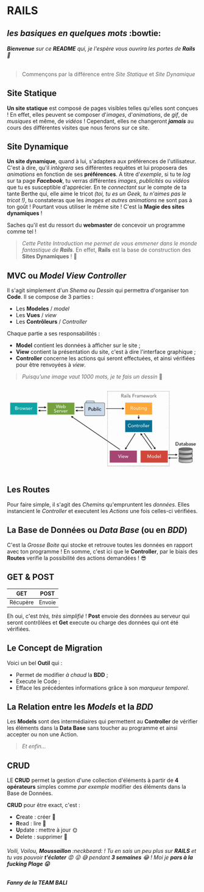 # **RAILS**
## *les basiques en quelques mots*  :bowtie:

###### **Bienvenue** sur ce **README** qui, je l'espère vous ouvrira les portes de **Rails**  :raised_hands:


> Commençons par la différence entre *Site Statique* et *Site Dynamique*


## **Site Statique**

**Un site statique** est composé de pages visibles telles qu'elles sont conçues ! 
En effet, elles peuvent se composer d'*images*, d'*animations*, de *gif*, de *musiques* et même, de *vidéos* ! Cependant, elles ne changeront **_jamais_** au cours des différentes visites que nous ferons sur ce site.

## **Site Dynamique**
**Un site dynamique**, quand à lui, s'adaptera aux préférences de l'utilisateur. C'est à dire, qu'il *intègrera* ses différentes requêtes et lui proposera des *animations* en fonction de ses **préférences**.
A titre d'*exemple*, si tu te *log* sur ta page **_Facebook_**, tu verras différentes *images*, *publicités* ou *vidéos* que tu es susceptible d'apprécier. En te *connectant* sur le compte de ta tante Berthe qui, elle aime le tricot *(toi, tu es un Geek, tu n'aimes pas le tricot !)*, tu constateras que les *images et autres animations* ne sont pas à ton goût ! Pourtant vous utiliser le même site ! 
C'est la **Magie des sites dynamiques** !

Saches qu'il est du ressort du **webmaster** de concevoir un programme comme tel !


> *Cette Petite Introduction me permet de vous emmener dans le monde fantastique de __Rails__.* En effet, **Rails** est la base de construction des **Sites Dynamiques** !  :muscle:


## **MVC** ou *Model View Controller*
Il s'agit simplement d'un *Shema ou Dessin* qui permettra d'organiser ton **Code**. Il se compose de 3 parties :

* Les **Modeles** / *model*
* Les **Vues** / *view*
* Les **Contrôleurs** / *Controller*

Chaque partie a ses responsabilités : 

- **Model** contient les données à afficher sur le site ;
- **View** contient la présentation du site, c'est à dire l'interface graphique ;
- **Controller** concerne les actions qui seront effectuées, et ainsi vérifiées pour être renvoyées à *view*.


> *Puisqu'une image vaut 1000 mots, je te fais un dessin*  :art:

![alt tag](https://github.com/fannyhenno/2901/blob/master/rails_architecture.png?raw=true)


## **Les Routes**
Pour faire simple, il s'agit des *Chemins* qu'empruntent les *données*. Elles instancient le *Controller* et executent les *Actions* une fois celles-ci vérifiées.


## **La Base de Données** ou *Data Base* (ou en *BDD*)
C'est la *Grosse Boite* qui stocke et retrouve toutes les données en rapport avec ton programme ! En somme, c'est ici que le **Controller**, par le biais des **Routes** verifie la possibilité des actions demandées !  :sunglasses:


## **GET & POST**
**GET** | **POST**
--- | ---
Récupère | Envoie

Eh oui, c'est *très, très simplifié* !
**Post** envoie des données au serveur qui seront contrôlées et **Get** execute ou charge des données qui ont été vérifiées.


## **Le Concept de Migration**
Voici un bel **Outil** qui :

- Permet de modifier *à chaud* la **BDD** ;
- Execute le Code ;
- Efface les précédentes informations grâce à son *marqueur temporel*.


## **La Relation entre les _Models_ et la _BDD_**
Les **Models** sont des intermédiaires qui permettent au **Controller** de vérifier les éléments dans la **Data Base** sans toucher au programme et ainsi accepter ou non une Action.

> *Et enfin...*

## **CRUD**

LE **CRUD** permet la gestion d'une collection d'éléments à partir de **4 opérateurs** simples comme *par exemple* modifier des éléments dans la Base de Données. 

**CRUD** pour être exact, c'est :

- **C**reate : créer  :baby_bottle:
- **R**ead : lire  :book:
- **U**pdate : mettre à jour  :sun_with_face:
- **D**elete : supprimer  :hammer:


###### Voili, Voilou, **_Moussaillon_**  :neckbeard: ! Tu en *sais* un peu plus sur **RAILS** et tu vas pouvoir **_t'éclater_**  :rage:  :stuck_out_tongue_winking_eye:  :sweat_smile: pendant **3 semaines**  :joy: ! Moi je **pars à la fucking Plage  :stuck_out_tongue:**

###### **Fanny de la TEAM BALI**
